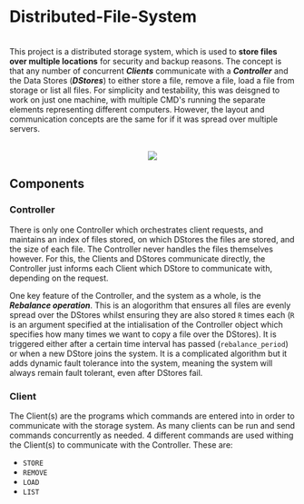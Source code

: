 # Distributed-File-System


<br/>This project is a distributed storage system, which is used to **store files over multiple locations** for security and backup reasons. 
The concept is that any number of concurrent _**Clients**_ communicate with a _**Controller**_ and the Data Stores (_**DStores**_) to either store a file, remove a file, load a file from storage or list all files.
For simplicity and testability, this was deisgned to work on just one machine, with multiple CMD's running the separate elements representing different computers.
However, the layout and communication concepts are the same for if it was spread over multiple servers.

<p align="center">
  <br/>
<img src="https://github.com/oranbramble/Distributed-File-System/assets/56357864/18f6fba9-d74a-4164-8b69-6a81f6069f8d">
</p>

## Components

### Controller

There is only one Controller which orchestrates client requests, and maintains an index of files stored, on which DStores the files are stored, and the size of each file. The Controller never handles the files themselves however. For this, the Clients and DStores communicate directly, the Controller just informs each Client which DStore to communicate with, depending on the request. 

One key feature of the Controller, and the system as a whole, is the _**Rebalance operation**_. This is an alogorithm that ensures all files are evenly spread over the DStores whilst ensuring they are also stored `R` times each (`R` is an argument specified at the intialisation of the Controller object which specifies how many times we want to copy a file over the DStores). It is triggered either after a certain time interval has passed (`rebalance_period`) or when a new DStore joins the system. It is a complicated algorithm but it adds dynamic fault tolerance into the system, meaning the system will always remain fault tolerant, even after DStores fail. 


### Client

The Client(s) are the programs which commands are entered into in order to communicate with the storage system. As many clients can be run and send commands concurrently as needed. 4 different commands
are used withing the Client(s) to communicate with the Controller. These are:

- `STORE`
- `REMOVE`
- `LOAD`
- `LIST`
